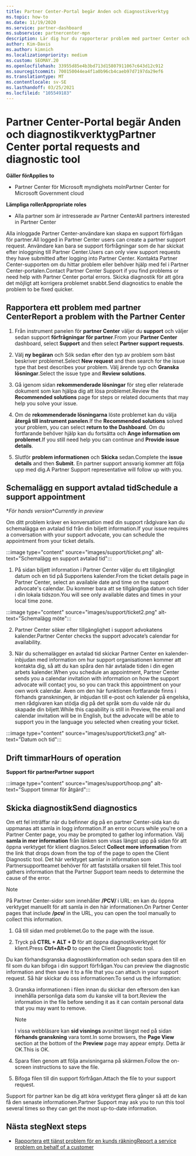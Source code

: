 ```yaml
---
title: Partner Center-Portal begär Anden och diagnostikverktyg
ms.topic: how-to
ms.date: 11/19/2020
ms.service: partner-dashboard
ms.subservice: partnercenter-mpn
description: Lär dig hur du rapporterar problem med partner Center och hur du samlar in diagnostisk information för partner support teamet.
author: Kim-Davis
ms.author: kimnich
ms.localizationpriority: medium
ms.custom: SEOMAY.20
ms.openlocfilehash: 33955d85e4b3bd713d15807911067c643d12c912
ms.sourcegitcommit: 700150044ea4f1a0b96cb4caeb97d7197da29ef6
ms.translationtype: MT
ms.contentlocale: sv-SE
ms.lasthandoff: 03/25/2021
ms.locfileid: "105549183"
---
```

# <a name="partner-center-portal-requests-and-diagnostic-tool"></a><span data-ttu-id="42577-103">Partner Center-Portal begär Anden och diagnostikverktyg</span><span class="sxs-lookup"><span data-stu-id="42577-103">Partner Center portal requests and diagnostic tool</span></span>

<span data-ttu-id="42577-104">**Gäller för**</span><span class="sxs-lookup"><span data-stu-id="42577-104">**Applies to**</span></span>

- <span data-ttu-id="42577-105">Partner Center för Microsoft myndighets moln</span><span class="sxs-lookup"><span data-stu-id="42577-105">Partner Center for Microsoft Government cloud</span></span>

<span data-ttu-id="42577-106">**Lämpliga roller**</span><span class="sxs-lookup"><span data-stu-id="42577-106">**Appropriate roles**</span></span>

- <span data-ttu-id="42577-107">Alla partner som är intresserade av Partner Center</span><span class="sxs-lookup"><span data-stu-id="42577-107">All partners interested in Partner Center</span></span>

<span data-ttu-id="42577-108">Alla inloggade Partner Center-användare kan skapa en support förfrågan för partner.</span><span class="sxs-lookup"><span data-stu-id="42577-108">All logged in Partner Center users can create a partner support request.</span></span> <span data-ttu-id="42577-109">Användare kan bara se support förfrågningar som de har skickat efter inloggning till Partner Center.</span><span class="sxs-lookup"><span data-stu-id="42577-109">Users can only view support requests they have submitted after logging into Partner Center.</span></span>
<span data-ttu-id="42577-110">Kontakta Partner Center-supporten om du hittar problem eller behöver hjälp med fel i Partner Center-portalen.</span><span class="sxs-lookup"><span data-stu-id="42577-110">Contact Partner Center Support if you find problems or need help with Partner Center portal errors.</span></span> <span data-ttu-id="42577-111">Skicka diagnostik för att göra det möjligt att korrigera problemet snabbt.</span><span class="sxs-lookup"><span data-stu-id="42577-111">Send diagnostics to enable the problem to be fixed quicker.</span></span>

## <a name="report-a-problem-with-the-partner-center"></a><span data-ttu-id="42577-112">Rapportera ett problem med partner Center</span><span class="sxs-lookup"><span data-stu-id="42577-112">Report a problem with the Partner Center</span></span>

1. <span data-ttu-id="42577-113">Från instrument panelen för **partner Center** väljer du **support** och väljer sedan support **förfrågningar för partner**.</span><span class="sxs-lookup"><span data-stu-id="42577-113">From your **Partner Center** dashboard, select **Support** and then select **Partner support requests**.</span></span>

2. <span data-ttu-id="42577-114">Välj **ny begäran** och Sök sedan efter den typ av problem som bäst beskriver problemet.</span><span class="sxs-lookup"><span data-stu-id="42577-114">Select **New request** and then search for the issue type that best describes your problem.</span></span> <span data-ttu-id="42577-115">Välj ärende typ och **Granska lösningar**.</span><span class="sxs-lookup"><span data-stu-id="42577-115">Select the issue type and **Review solutions**.</span></span>

3. <span data-ttu-id="42577-116">Gå igenom sidan **rekommenderade lösningar** för steg eller relaterade dokument som kan hjälpa dig att lösa problemet.</span><span class="sxs-lookup"><span data-stu-id="42577-116">Review the **Recommended solutions** page for steps or related documents that may help you solve your issue.</span></span>

4. <span data-ttu-id="42577-117">Om de **rekommenderade lösningarna** löste problemet kan du välja **återgå till instrument panelen**.</span><span class="sxs-lookup"><span data-stu-id="42577-117">If the **Recommended solutions** solved your problem, you can select **return to the Dashboard**.</span></span> <span data-ttu-id="42577-118">Om du fortfarande behöver hjälp kan du fortsätta och **Ange information om problemet**.</span><span class="sxs-lookup"><span data-stu-id="42577-118">If you still need help you can continue and **Provide issue details**.</span></span>

5. <span data-ttu-id="42577-119">Slutför **problem informationen** och **Skicka** sedan.</span><span class="sxs-lookup"><span data-stu-id="42577-119">Complete the **issue details** and then **Submit**.</span></span> <span data-ttu-id="42577-120">En partner support ansvarig kommer att följa upp med dig.</span><span class="sxs-lookup"><span data-stu-id="42577-120">A Partner Support representative will follow up with you.</span></span>

## <a name="schedule-a-support-appointment"></a><span data-ttu-id="42577-121">Schemalägg en support avtalad tid</span><span class="sxs-lookup"><span data-stu-id="42577-121">Schedule a support appointment</span></span> 

<span data-ttu-id="42577-122">\**För hands version*</span><span class="sxs-lookup"><span data-stu-id="42577-122">\**Currently in preview*</span></span>

<span data-ttu-id="42577-123">Om ditt problem kräver en konversation med din support rådgivare kan du schemalägga en avtalad tid från din biljett information.</span><span class="sxs-lookup"><span data-stu-id="42577-123">If your issue requires a conversation with your support advocate, you can schedule the appointment from your ticket details.</span></span>

:::image type="content" source="images/support/ticket.png" alt-text="Schemalägg en support avtalad tid":::

1.  <span data-ttu-id="42577-125">På sidan biljett information i Partner Center väljer du ett tillgängligt datum och en tid på Supportens kalender.</span><span class="sxs-lookup"><span data-stu-id="42577-125">From the ticket details page in Partner Center, select an available date and time on the support advocate's calendar.</span></span> <span data-ttu-id="42577-126">Du kommer bara att se tillgängliga datum och tider i din lokala tidszon.</span><span class="sxs-lookup"><span data-stu-id="42577-126">You will see only available dates and times in your local time zone.</span></span>

:::image type="content" source="images/support/ticket2.png" alt-text="Schemalägg möte":::

2. <span data-ttu-id="42577-128">Partner Center söker efter tillgänglighet i support advokatens kalender.</span><span class="sxs-lookup"><span data-stu-id="42577-128">Partner Center checks the support advocate’s  calendar for availability.</span></span>

1. <span data-ttu-id="42577-129">När du schemalägger en avtalad tid skickar Partner Center en kalender-inbjudan med information om hur support organisationen kommer att kontakta dig, så att du kan spåra den här avtalade tiden i din egen arbets kalender.</span><span class="sxs-lookup"><span data-stu-id="42577-129">When you schedule an appointment, Partner Center sends you a calendar invitation with information on how the support advocate will contact you, so you can track this appointment on your own work calendar.</span></span>  <span data-ttu-id="42577-130">Även om den här funktionen fortfarande finns i förhands granskningen, är inbjudan till e-post och kalender på engelska, men rådgivaren kan stödja dig på det språk som du valde när du skapade din biljett.</span><span class="sxs-lookup"><span data-stu-id="42577-130">While this capability is still in Preview, the email and calendar invitation will be in English, but the advocate will be able to support you in the language you selected when creating your ticket.</span></span>

:::image type="content" source="images/support/ticket3.png" alt-text="Datum och tid":::

## <a name="hours-of-operation"></a><span data-ttu-id="42577-132">Drift timmar</span><span class="sxs-lookup"><span data-stu-id="42577-132">Hours of operation</span></span>

<span data-ttu-id="42577-133">**Support för partner**</span><span class="sxs-lookup"><span data-stu-id="42577-133">**Partner support**</span></span>

:::image type="content" source="images/support/hoop.png" alt-text="Support timmar för åtgärd":::

## <a name="send-diagnostics"></a><span data-ttu-id="42577-135">Skicka diagnostik</span><span class="sxs-lookup"><span data-stu-id="42577-135">Send diagnostics</span></span>

<span data-ttu-id="42577-136">Om ett fel inträffar när du befinner dig på en partner Center-sida kan du uppmanas att samla in logg information.</span><span class="sxs-lookup"><span data-stu-id="42577-136">If an error occurs while you're on a Partner Center page, you may be prompted to gather log information.</span></span> <span data-ttu-id="42577-137">Välj **samla in mer information** från länken som visas längst upp på sidan för att öppna verktyget för klient diagnos.</span><span class="sxs-lookup"><span data-stu-id="42577-137">Select **Collect more information** from the link that drops down from the top of the page to open the Client Diagnostic tool.</span></span> <span data-ttu-id="42577-138">Det här verktyget samlar in information som Partnersupportteamet behöver för att fastställa orsaken till felet.</span><span class="sxs-lookup"><span data-stu-id="42577-138">This tool gathers information that the Partner Support team needs to determine the cause of the error.</span></span> 

>[!NOTE]
><span data-ttu-id="42577-139">På Partner Center-sidor som innehåller **/PCV/** i URL: en kan du öppna verktyget manuellt för att samla in den här informationen.</span><span class="sxs-lookup"><span data-stu-id="42577-139">On Partner Center pages that include **/pcv/** in the URL, you can open the tool manually to collect this information.</span></span>

1. <span data-ttu-id="42577-140">Gå till sidan med problemet.</span><span class="sxs-lookup"><span data-stu-id="42577-140">Go to the page with the issue.</span></span>

2. <span data-ttu-id="42577-141">Tryck på **CTRL + ALT + D** för att öppna diagnostikverktyget för klient.</span><span class="sxs-lookup"><span data-stu-id="42577-141">Press **Ctrl+Alt+D** to open the Client Diagnostic tool.</span></span>

<span data-ttu-id="42577-142">Du kan förhandsgranska diagnostikinformation och sedan spara den till en fil som du kan bifoga i din support förfrågan.</span><span class="sxs-lookup"><span data-stu-id="42577-142">You can preview the diagnostic information and then save it to a file that you can attach in your support request.</span></span> <span data-ttu-id="42577-143">Så här skickar du oss informationen:</span><span class="sxs-lookup"><span data-stu-id="42577-143">To send us the information:</span></span>

3. <span data-ttu-id="42577-144">Granska informationen i filen innan du skickar den eftersom den kan innehålla personliga data som du kanske vill ta bort.</span><span class="sxs-lookup"><span data-stu-id="42577-144">Review the information in the file before sending it as it can contain personal data that you may want to remove.</span></span>

    >[!NOTE]
    ><span data-ttu-id="42577-145">I vissa webbläsare kan **sid visnings** avsnittet längst ned på sidan **förhands granskning** vara tomt.</span><span class="sxs-lookup"><span data-stu-id="42577-145">In some browsers, the **Page View** section at the bottom of the **Preview** page may appear empty.</span></span> <span data-ttu-id="42577-146">Detta är OK.</span><span class="sxs-lookup"><span data-stu-id="42577-146">This is OK.</span></span>

4. <span data-ttu-id="42577-147">Spara filen genom att följa anvisningarna på skärmen.</span><span class="sxs-lookup"><span data-stu-id="42577-147">Follow the on-screen instructions to save the file.</span></span>

5. <span data-ttu-id="42577-148">Bifoga filen till din support förfrågan.</span><span class="sxs-lookup"><span data-stu-id="42577-148">Attach the file to your support request.</span></span>

<span data-ttu-id="42577-149">Support för partner kan be dig att köra verktyget flera gånger så att de kan få den senaste informationen.</span><span class="sxs-lookup"><span data-stu-id="42577-149">Partner Support may ask you to run this tool several times so they can get the most up-to-date information.</span></span>

## <a name="next-steps"></a><span data-ttu-id="42577-150">Nästa steg</span><span class="sxs-lookup"><span data-stu-id="42577-150">Next steps</span></span>

- [<span data-ttu-id="42577-151">Rapportera ett tjänst problem för en kunds räkning</span><span class="sxs-lookup"><span data-stu-id="42577-151">Report a service problem on behalf of a customer</span></span>](report-problems-on-behalf-of-a-customer.md)
